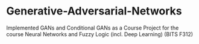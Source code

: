 # Generative-Adversarial-Networks

Implemented GANs and Conditional GANs as a Course Project for the course Neural Networks and Fuzzy Logic (incl. Deep Learning) (BITS F312)